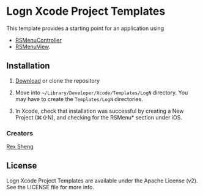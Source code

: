 Logn Xcode Project Templates
====================================

This template provides a starting point for an application using

* [RSMenuController](https://github.com/b051/RSMenuController) 
* [RSMenuView](https://github.com/b051/RSMenuView).

## Installation

1. [Download](https://github.com/lognllc/Xcode-Templates/zipball/master) or clone the repository
2. Move into `~/Library/Developer/Xcode/Templates/LogN` directory. You may have to create the `Templates/LogN` directories.

3. In Xcode, check that installation was successful by creating a New Project (⌘⇧N), and checking for the RSMenu* section under iOS.

### Creators

[Rex Sheng](http://github.com/b051)

## License

Logn Xcode Project Templates are available under the Apache License (v2). See the LICENSE file for more info.